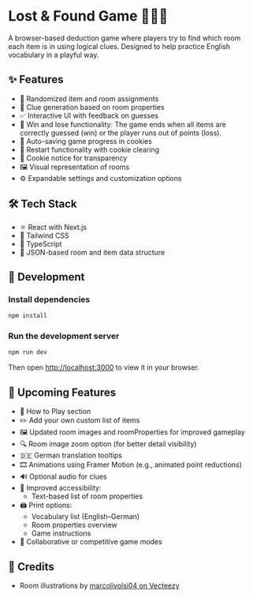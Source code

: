 # Lost & Found Game 🕵️‍♀️🐾

A browser-based deduction game where players try to find which room each item is in using logical clues.
Designed to help practice English vocabulary in a playful way.

## ✨ Features

- 🎲 Randomized item and room assignments
- 🧩 Clue generation based on room properties
- ✅ Interactive UI with feedback on guesses
- 🎯 Win and lose functionality: The game ends when all items are correctly guessed (win) or the player runs out of points (loss).
- 💾 Auto-saving game progress in cookies
- 🔁 Restart functionality with cookie clearing
- 🍪 Cookie notice for transparency
- 🖼️ Visual representation of rooms
- ⚙️ Expandable settings and customization options

## 🛠️ Tech Stack

- ⚛️ React with Next.js
- 💨 Tailwind CSS
- 🧪 TypeScript
- 📁 JSON-based room and item data structure

## 🚀 Development

### Install dependencies

```bash
npm install
```

### Run the development server

```bash
npm run dev
```

Then open [http://localhost:3000](http://localhost:3000) to view it in your browser.

## 🧪 Upcoming Features

- 📘 How to Play section
- ✏️ Add your own custom list of items
- 🖼️ Updated room images and roomProperties for improved gameplay
- 🔍 Room image zoom option (for better detail visibility)
- 🇩🇪 German translation tooltips
- 🎞️ Animations using Framer Motion (e.g., animated point reductions)
- 🔊 Optional audio for clues
- 🦻 Improved accessibility:
  - Text-based list of room properties
- 🖨️ Print options:
  - Vocabulary list (English–German)
  - Room properties overview
  - Game instructions
- 🤝 Collaborative or competitive game modes

## 📜 Credits

- Room illustrations by [marcolivolsi04 on Vecteezy](https://www.vecteezy.com/members/marcolivolsi04)
